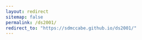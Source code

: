 ```yaml
---
layout: redirect
sitemap: false
permalink: /ds2001/
redirect_to: "https://sdmccabe.github.io/ds2001/"
---
```

